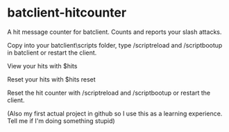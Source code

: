 # batclient-hitcounter
A hit message counter for batclient. 
Counts and reports your slash attacks.

Copy into your batclient\scripts folder, type /scriptreload and /scriptbootup in batclient or restart the client. 

View your hits with $hits

Reset your hits with $hits reset

Reset the hit counter with /scriptreload and /scriptbootup or restart the client.

(Also my first actual project in github so I use this as a learning experience. Tell me if I'm doing something stupid)
